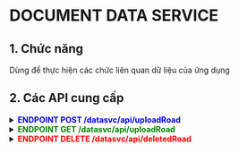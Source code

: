 # DOCUMENT DATA SERVICE
## 1. Chức năng
Dùng để thực hiện các chức liên quan dữ liệu của ứng dụng
## 2. Các API cung cấp
<details>
  <summary><strong><span style="color: blue;">ENDPOINT POST /datasvc/api/uploadRoad</strong></summary>

###  Công dụng
Upload hình ảnh đường lên để phân loại chất lượng mặt đường.

### Headers

| Key            | Value                    | Description                                         |
|----------------|--------------------------|-----------------------------------------------------|
| `accept`       | `application/json`       | Indicates the client accepts JSON responses.        |
| `Authorization`| `Bearer <token>`         | Bearer token for API authentication.                |
| `Content-Type` | `multipart/form-data`    | Specifies the type of data being sent.              |

### Request Parameters

Body in `multipart/form-data` format:

| Parameter | Type   | Required | Description                              |
|-----------|--------|----------|------------------------------------------|
| `file`    | File   | Yes      | The image file to upload.                |
| `latitude`| Float  | Yes       | Latitude coordinate for the image.       |
| `longitude`| Float | Yes       | Longitude coordinate for the image.      |

## Responses

| Status Code | Message                   | Description                             |
|-------------|---------------------------|-----------------------------------------|
| `200`       | Image uploaded successfully|      upload successfully                                 |
| `400`       | Bad Request                | Missing or invalid parameters.          |
| `401`       | Unauthorized               | Invalid or missing Bearer token.       |
| `500`       | Internal Server Error      | Server encountered an error processing the request. |
</details>

<details>
  <summary><strong><span style="color: green;">ENDPOINT GET /datasvc/api/uploadRoad</strong></summary>
 
## công dụng
Lấy thông tin đường đã upload của tất cả user

## Request Parameters

| Parameter | Type   | Required | Description                              |
|-----------|--------|----------|------------------------------------------|
| `user_id` |  INT   |  No      | Lấy thông tin đường đã upload của user có id là `user_id`              |
| `id_road` | INT    |  No      | Lây thông tin đường có id là `id_road`   |

Nếu không có parameter thì sẽ lấy toàn bộ thông tin của tất cả các đường của tất cả user

## Responses

| Status Code | Message                   | Description                             |
|-------------|---------------------------|-----------------------------------------|
| `200`       | Get info road successfully| Lấy thông ảnh thành công    |            
| `500`       | Internal Server Error     |Lỗi từ server                |

Kết trả vể thành công sẽ có foramt:
```
{
  "status": "success",
  "data": [
    {
     "id":<id của đường>,
     "user_id":<id user đã upload đường>,
     "filepath":<URL của hình ảnh đường>,
     "latitude":<vĩ độ>,
     "longitude":<kinh độ>,
     "level":<chấtlượng đường>,
     "created_at":<Thời gian đường được upload>
    }
  ]
  "message": "Get info road successfully"
}
```

</details>

<details>
  <summary><strong><span style="color: red;">ENDPOINT DELETE /datasvc/api/deletedRoad</strong></summary>

## Công dụng
Dùng để xóa đường đã upload
##
### Headers

| Key            | Value                    | Description                                         |
|----------------|--------------------------|-----------------------------------------------------|
| `accept`       | `application/json`       | Chấp nhận kiểu dữ liệu trả về        |
| `Authorization`| `Bearer <token>`         | Token của user                |

## Request Parameters

| Parameter | Type   | Required | Description              |
|-----------|--------|----------|--------------------------|
| `id_road` | INT    |  YES      | Id của đường muốn xóa   |



## Responses

| Status Code | Message                   | Description                             |
|-------------|---------------------------|-----------------------------------------|
| `200`       | Road was deleted successfully| xóa đường thành công               |
| `400`       | Bad Request             | Thiếu parameter hoặc sài format request          |
| `401`       | Unauthorized            | Token bị sai                            |
| `403`       | Not authenticated       | Thiếu token                            |
| `404`       | Road not found          | Id đường khồng tồn tạitại                            |
| `500`       | Internal Server Error      | Lỗi từ server                        | 
</details>

